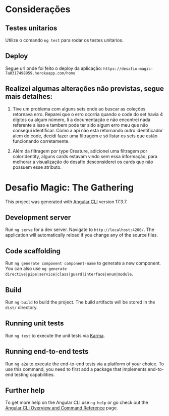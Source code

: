 # Considerações

## Testes unitarios

Utilize o comando `ng test` para rodar os testes unitarios.

## Deploy

Segue url onde foi feito o deploy da aplicação: `https://desafio-magic-7a0317498959.herokuapp.com/home`

## Realizei algumas alterações não previstas, segue mais detalhes:

1.  Tive um problema com alguns sets onde ao buscar as coleções retornava erro. Reparei que o erro ocorria quando o code do set havia 4 dígitos ou algum número, li a documentação e não encontrei nada referente a isso e tambem pode ter sido algum erro meu que não consegui identificar. Como a api não esta retornando outro identificador alem do code, decidi fazer uma filtragem e só listar os sets que estão funcionando corretamente.

2.  Além da filtragem por type Creature, adicionei uma filtragem por colorIdentity, alguns cards estavam vindo sem essa informação, para melhorar a visualização do desafio desconsiderei os cards que não possuem esse atributo.

# Desafio Magic: The Gathering

This project was generated with [Angular CLI](https://github.com/angular/angular-cli) version 17.3.7.

## Development server

Run `ng serve` for a dev server. Navigate to `http://localhost:4200/`. The application will automatically reload if you change any of the source files.

## Code scaffolding

Run `ng generate component component-name` to generate a new component. You can also use `ng generate directive|pipe|service|class|guard|interface|enum|module`.

## Build

Run `ng build` to build the project. The build artifacts will be stored in the `dist/` directory.

## Running unit tests

Run `ng test` to execute the unit tests via [Karma](https://karma-runner.github.io).

## Running end-to-end tests

Run `ng e2e` to execute the end-to-end tests via a platform of your choice. To use this command, you need to first add a package that implements end-to-end testing capabilities.

## Further help

To get more help on the Angular CLI use `ng help` or go check out the [Angular CLI Overview and Command Reference](https://angular.io/cli) page.
